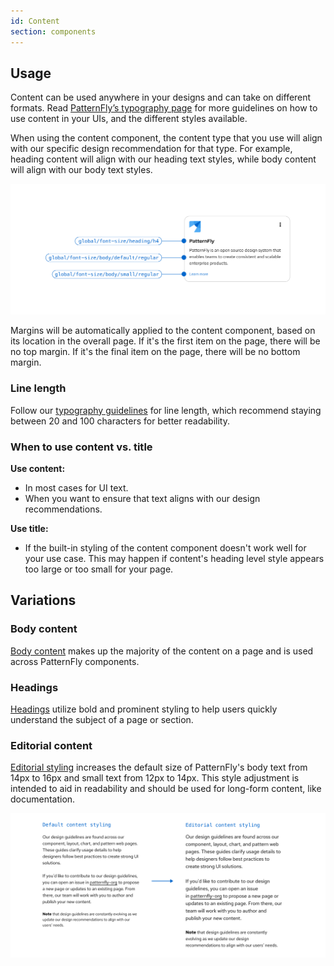```yaml
---
id: Content
section: components
---
```


## Usage

Content can be used anywhere in your designs and can take on different formats. Read [PatternFly’s typography page](/design-foundations/typography) for more guidelines on how to use content in your UIs, and the different styles available.

When using the content component, the content type that you use will align with our specific design recommendation for that type. For example, heading content will align with our heading text styles, while body content will align with our body text styles. 

![Different text tokens within a card component.](./img/content-types.png)

Margins will be automatically applied to the content component, based on its location in the overall page. If it's the first item on the page, there will be no top margin. If it's the final item on the page, there will be no bottom margin.

### Line length 

Follow our [typography guidelines](/design-guidelines/typography#line-length) for line length, which recommend staying between 20 and 100 characters for better readability. 

### When to use content vs. title

**Use content:** 
- In most cases for UI text. 
- When you want to ensure that text aligns with our design recommendations. 

**Use title:** 
- If the built-in styling of the content component doesn't work well for your use case. This may happen if content's heading level style appears too large or too small for your page.

## Variations 

### Body content

[Body content](/design-foundations/typography#body-text) makes up the majority of the content on a page and is used across PatternFly components.

### Headings 

[Headings](/design-foundations/typography#headings) utilize bold and prominent styling to help users quickly understand the subject of a page or section. 

### Editorial content 

[Editorial styling](/components/content#editorial-content) increases the default size of PatternFly's body text from 14px to 16px and small text from 12px to 14px. This style adjustment is intended to aid in readability and should be used for long-form content, like documentation. 

![Size difference between default and editorial styles.](./img/editorial-content.png)
